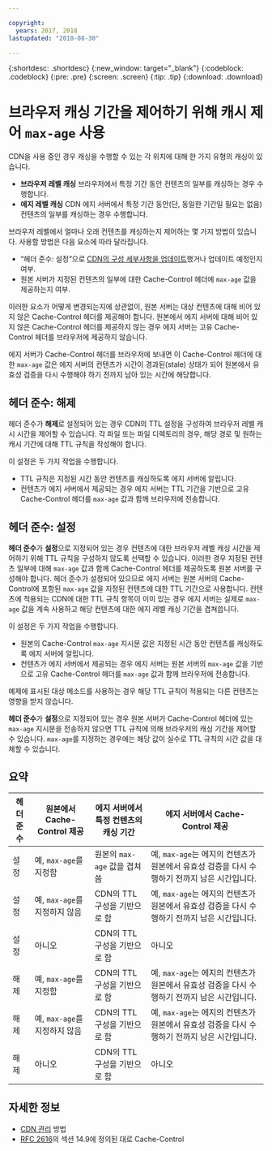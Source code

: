 ```yaml
---

copyright:
  years: 2017, 2018
lastupdated: "2018-08-30"

---
```


{:shortdesc: .shortdesc}
{:new_window: target="_blank"}
{:codeblock: .codeblock}
{:pre: .pre}
{:screen: .screen}
{:tip: .tip}
{:download: .download}

# 브라우저 캐싱 기간을 제어하기 위해 캐시 제어 `max-age` 사용

CDN을 사용 중인 경우 캐싱을 수행할 수 있는 각 위치에 대해 한 가지 유형의 캐싱이 있습니다.
  * **브라우저 레벨 캐싱** 브라우저에서 특정 기간 동안 컨텐츠의 일부를 캐싱하는 경우 수행합니다.
  * **에지 레벨 캐싱** CDN 에지 서버에서 특정 기간 동안(단, 동일한 기간일 필요는 없음) 컨텐츠의 일부를 캐싱하는 경우 수행합니다.

브라우저 레벨에서 얼마나 오래 컨텐츠를 캐싱하는지 제어하는 몇 가지 방법이 있습니다. 사용할 방법은 다음 요소에 따라 달라집니다.
  * “헤더 준수: 설정”으로 [CDN의 구성 세부사항을 업데이트](https://console.bluemix.net/docs/infrastructure/CDN/how-to.html#updating-cdn-configuration-details)했거나 업데이트 예정인지 여부.
  * 원본 서버가 지정된 컨텐츠의 일부에 대한 Cache-Control 헤더에 `max-age` 값을 제공하는지 여부. 

이러한 요소가 어떻게 변경되는지에 상관없이, 원본 서버는 대상 컨텐츠에 대해 비어 있지 않은 Cache-Control 헤더를 제공해야 합니다. 원본에서 에지 서버에 대해 비어 있지 않은 Cache-Control 헤더를 제공하지 않는 경우 에지 서버는 고유 Cache-Control 헤더를 브라우저에 제공하지 않습니다.

에지 서버가 Cache-Control 헤더를 브라우저에 보내면 이 Cache-Control 헤더에 대한 `max-age` 값은 에지 서버의 컨텐츠가 시간이 경과된(stale) 상태가 되어 원본에서 유효성 검증을 다시 수행해야 하기 전까지 남아 있는 시간에 해당합니다. 

## 헤더 준수: 해제
헤더 준수가 **해제**로 설정되어 있는 경우 CDN의 TTL 설정을 구성하여 브라우저 레벨 캐시 시간을 제어할 수 있습니다. 각 파일 또는 파일 디렉토리의 경우, 해당 경로 및 원하는 캐시 기간에 대해 TTL 규칙을 작성해야 합니다.

이 설정은 두 가지 작업을 수행합니다.
  * TTL 규칙은 지정된 시간 동안 컨텐츠를 캐싱하도록 에지 서버에 알립니다.
  * 컨텐츠가 에지 서버에서 제공되는 경우 에지 서버는 TTL 기간을 기반으로 고유 Cache-Control 헤더를 `max-age` 값과 함께 브라우저에 전송합니다.

## 헤더 준수: 설정
**헤더 준수**가 **설정**으로 지정되어 있는 경우 컨텐츠에 대한 브라우저 레벨 캐싱 시간을 제어하기 위해 TTL 규칙을 구성하지 않도록 선택할 수 있습니다. 이러한 경우 지정된 컨텐츠 일부에 대해 `max-age` 값과 함께 Cache-Control 헤더를 제공하도록 원본 서버를 구성해야 합니다. 헤더 준수가 설정되어 있으므로 에지 서버는 원본 서버의 Cache-Control에 포함된 `max-age` 값을 지정된 컨텐츠에 대한 TTL 기간으로 사용합니다. 컨텐츠에 적용되는 CDN에 대한 TTL 규칙 항목이 이미 있는 경우 에지 서버는 실제로 `max-age` 값을 계속 사용하고 해당 컨텐츠에 대한 에지 레벨 캐싱 기간을 겹쳐씁니다.

이 설정은 두 가지 작업을 수행합니다.
  * 원본의 Cache-Control `max-age` 지시문 값은 지정된 시간 동안 컨텐츠를 캐싱하도록 에지 서버에 알립니다.
  * 컨텐츠가 에지 서버에서 제공되는 경우 에지 서버는 원본 서버의 `max-age` 값을 기반으로 고유 Cache-Control 헤더를 `max-age` 값과 함께 브라우저에 전송합니다.

예제에 표시된 대상 메소드를 사용하는 경우 해당 TTL 규칙이 적용되는 다른 컨텐츠는 영향을 받지 않습니다.

**헤더 준수**가 **설정**으로 지정되어 있는 경우 원본 서버가 Cache-Control 헤더에 있는 `max-age` 지시문을 전송하지 않으면 TTL 규칙에 의해 브라우저의 캐싱 기간을 제어할 수 있습니다. `max-age`를 지정하는 경우에는 해당 값이 실수로 TTL 규칙의 시간 값을 대체할 수 있습니다.

## 요약

|헤더 준수|원본에서 Cache-Control 제공|에지 서버에서 특정 컨텐츠의 캐싱 기간|에지 서버에서 Cache-Control 제공|
|---|---|---|---|
|설정|예, `max-age`를 지정함|원본의 `max-age` 값을 겹쳐씀|예, `max-age`는 에지의 컨텐츠가 원본에서 유효성 검증을 다시 수행하기 전까지 남은 시간입니다.|
|설정|예, `max-age`를 지정하지 않음|CDN의 TTL 구성을 기반으로 함|예, `max-age`는 에지의 컨텐츠가 원본에서 유효성 검증을 다시 수행하기 전까지 남은 시간입니다.|
|설정|아니오|CDN의 TTL 구성을 기반으로 함|아니오|
|해제|예, `max-age`를 지정함|CDN의 TTL 구성을 기반으로 함|예, `max-age`는 에지의 컨텐츠가 원본에서 유효성 검증을 다시 수행하기 전까지 남은 시간입니다.|
|해제|예, `max-age`를 지정하지 않음|CDN의 TTL 구성을 기반으로 함|예, `max-age`는 에지의 컨텐츠가 원본에서 유효성 검증을 다시 수행하기 전까지 남은 시간입니다.|
|해제|아니오|CDN의 TTL 구성을 기반으로 함|아니오|

## 자세한 정보
* [CDN 관리](https://console.bluemix.net/docs/infrastructure/CDN/how-to.html) 방법
* [RFC 2616](https://www.ietf.org/rfc/rfc2616.txt)의 섹션 14.9에 정의된 대로 Cache-Control

